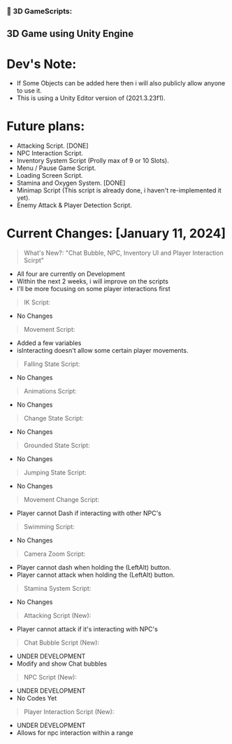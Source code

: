 ### 🔨 3D GameScripts:
3D Game using Unity Engine
---

<h1>Dev's Note:</h1>

- If Some Objects can be added here then i will also publicly allow anyone to use it.
- This is using a Unity Editor version of (2021.3.23f1).

<h1>Future plans:</h1>

- Attacking Script. [DONE]
- NPC Interaction Script.
- Inventory System Script (Prolly max of 9 or 10 Slots).
- Menu / Pause Game Script.
- Loading Screen Script.
- Stamina and Oxygen System. [DONE]
- Minimap Script (This script is already done, i haven't re-implemented it yet).
- Enemy Attack & Player Detection Script.

<h1>Current Changes: [January 11, 2024]</h1>

> What's New?: "Chat Bubble, NPC, Inventory UI and Player Interaction Scirpt"
- All four are currently on Development
- Within the next 2 weeks, i will improve on the scripts
- I'll be more focusing on some player interactions first

> IK Script:
- No Changes
  
> Movement Script:
- Added a few variables
- isInteracting doesn't allow some certain player movements.

> Falling State Script:
- No Changes

> Animations Script:
- No Changes

> Change State Script:
- No Changes

> Grounded State Script:
- No Changes

> Jumping State Script:
- No Changes

> Movement Change Script:
- Player cannot Dash if interacting with other NPC's

> Swimming Script:
- No Changes

> Camera Zoom Script:
- Player cannot dash when holding the (LeftAlt) button.
- Player cannot attack when holding the (LeftAlt) button.

> Stamina System Script:
- No Changes

> Attacking Script (New):
- Player cannot attack if it's interacting with NPC's

> Chat Bubble Script (New):
- UNDER DEVELOPMENT
- Modify and show Chat bubbles

> NPC Script (New):
- UNDER DEVELOPMENT
- No Codes Yet

> Player Interaction Script (New):
- UNDER DEVELOPMENT
- Allows for npc interaction within a range
